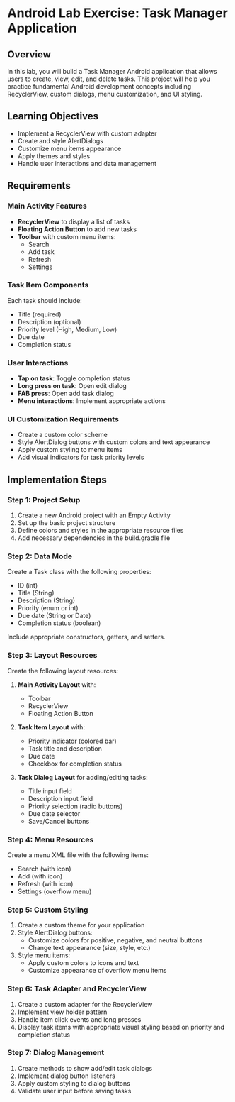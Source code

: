 # Android Lab Exercise: Task Manager Application

## Overview

In this lab, you will build a Task Manager Android application that allows users to create, view, edit, and delete tasks. This project will help you practice fundamental Android development concepts including RecyclerView, custom dialogs, menu customization, and UI styling.

## Learning Objectives

- Implement a RecyclerView with custom adapter
- Create and style AlertDialogs
- Customize menu items appearance
- Apply themes and styles
- Handle user interactions and data management

## Requirements

### Main Activity Features

- **RecyclerView** to display a list of tasks
- **Floating Action Button** to add new tasks
- **Toolbar** with custom menu items:
  - Search
  - Add task
  - Refresh
  - Settings

### Task Item Components

Each task should include:
- Title (required)
- Description (optional)
- Priority level (High, Medium, Low)
- Due date
- Completion status

### User Interactions

- **Tap on task**: Toggle completion status
- **Long press on task**: Open edit dialog
- **FAB press**: Open add task dialog
- **Menu interactions**: Implement appropriate actions

### UI Customization Requirements

- Create a custom color scheme
- Style AlertDialog buttons with custom colors and text appearance
- Apply custom styling to menu items
- Add visual indicators for task priority levels

## Implementation Steps

### Step 1: Project Setup

1. Create a new Android project with an Empty Activity
2. Set up the basic project structure
3. Define colors and styles in the appropriate resource files
4. Add necessary dependencies in the build.gradle file

### Step 2: Data Mode

Create a Task class with the following properties:
- ID (int)
- Title (String)
- Description (String)
- Priority (enum or int)
- Due date (String or Date)
- Completion status (boolean)

Include appropriate constructors, getters, and setters.

### Step 3: Layout Resources

Create the following layout resources:
1. **Main Activity Layout** with:
   - Toolbar
   - RecyclerView
   - Floating Action Button

2. **Task Item Layout** with:
   - Priority indicator (colored bar)
   - Task title and description
   - Due date
   - Checkbox for completion status
   
3. **Task Dialog Layout** for adding/editing tasks:
   - Title input field
   - Description input field
   - Priority selection (radio buttons)
   - Due date selector
   - Save/Cancel buttons

### Step 4: Menu Resources

Create a menu XML file with the following items:
- Search (with icon)
- Add (with icon)
- Refresh (with icon)
- Settings (overflow menu)

### Step 5: Custom Styling

1. Create a custom theme for your application
2. Style AlertDialog buttons:
   - Customize colors for positive, negative, and neutral buttons
   - Change text appearance (size, style, etc.)
3. Style menu items:
   - Apply custom colors to icons and text
   - Customize appearance of overflow menu items

### Step 6: Task Adapter and RecyclerView

1. Create a custom adapter for the RecyclerView
2. Implement view holder pattern
3. Handle item click events and long presses
4. Display task items with appropriate visual styling based on priority and completion status

### Step 7: Dialog Management

1. Create methods to show add/edit task dialogs
2. Implement dialog button listeners
3. Apply custom styling to dialog buttons
4. Validate user input before saving tasks

